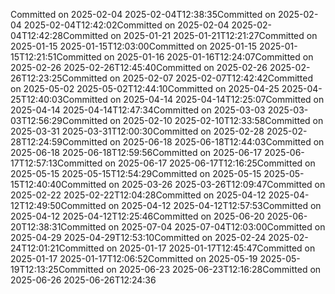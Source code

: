 Committed on 2025-02-04 2025-02-04T12:38:35Committed on 2025-02-04 2025-02-04T12:42:02Committed on 2025-02-04 2025-02-04T12:42:28Committed on 2025-01-21 2025-01-21T12:21:27Committed on 2025-01-15 2025-01-15T12:03:00Committed on 2025-01-15 2025-01-15T12:21:51Committed on 2025-01-16 2025-01-16T12:24:07Committed on 2025-02-26 2025-02-26T12:45:40Committed on 2025-02-26 2025-02-26T12:23:25Committed on 2025-02-07 2025-02-07T12:42:42Committed on 2025-05-02 2025-05-02T12:44:10Committed on 2025-04-25 2025-04-25T12:40:03Committed on 2025-04-14 2025-04-14T12:25:07Committed on 2025-04-14 2025-04-14T12:47:34Committed on 2025-03-03 2025-03-03T12:56:29Committed on 2025-02-10 2025-02-10T12:33:58Committed on 2025-03-31 2025-03-31T12:00:30Committed on 2025-02-28 2025-02-28T12:24:59Committed on 2025-06-18 2025-06-18T12:44:03Committed on 2025-06-18 2025-06-18T12:59:56Committed on 2025-06-17 2025-06-17T12:57:13Committed on 2025-06-17 2025-06-17T12:16:25Committed on 2025-05-15 2025-05-15T12:54:29Committed on 2025-05-15 2025-05-15T12:40:40Committed on 2025-03-26 2025-03-26T12:09:47Committed on 2025-02-22 2025-02-22T12:04:28Committed on 2025-04-12 2025-04-12T12:49:50Committed on 2025-04-12 2025-04-12T12:57:53Committed on 2025-04-12 2025-04-12T12:25:46Committed on 2025-06-20 2025-06-20T12:38:31Committed on 2025-07-04 2025-07-04T12:03:00Committed on 2025-04-29 2025-04-29T12:53:10Committed on 2025-02-24 2025-02-24T12:01:21Committed on 2025-01-17 2025-01-17T12:45:47Committed on 2025-01-17 2025-01-17T12:06:52Committed on 2025-05-19 2025-05-19T12:13:25Committed on 2025-06-23 2025-06-23T12:16:28Committed on 2025-06-26 2025-06-26T12:24:36